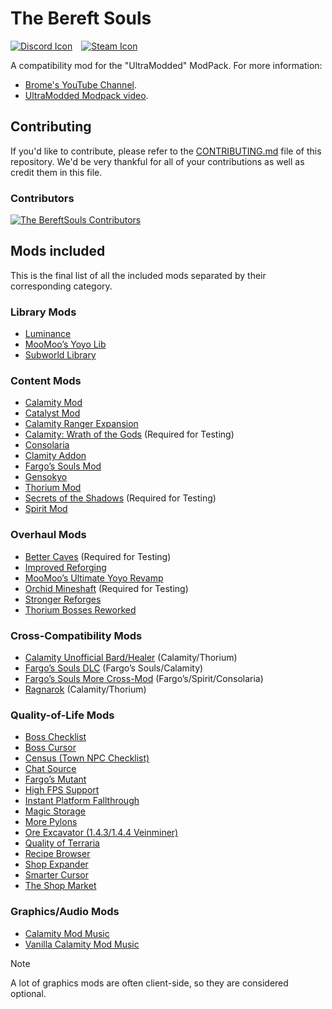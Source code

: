 # The Bereft Souls

[![Discord Icon]][Discord]&emsp;[![Steam Icon]][Steam Workshop Link]&emsp;

[Discord Icon]: https://img.shields.io/badge/Discord-Brome%20World-black.svg

[Discord]: https://discord.com/invite/nYJfz3jgQy

[Steam Icon]: https://img.shields.io/badge/Steam%20Workshop-0960b7.svg

[Steam Workshop Link]: https://steamcommunity.com/sharedfiles/filedetails/?id=3340400317

A compatibility mod for the "UltraModded" ModPack. For more information:

- [Brome's YouTube Channel](https://www.youtube.com/@bromex_).
- [UltraModded Modpack video](https://www.youtube.com/watch?v=Q5F2woNRHNs).

## Contributing

If you'd like to contribute, please refer to the
[CONTRIBUTING.md](./CONTRIBUTING.md) file of this repository. We'd be very
thankful for all of your contributions as well as credit them in this file.

### Contributors

<!-- markdownlint-disable MD033 -->
<a href="https://github.com/bromeex/TheBereftSouls/graphs/contributors">
  <img
    src="https://contrib.rocks/image?repo=bromeex/TheBereftSouls"
    alt="The BereftSouls Contributors"
  />
</a>
<!-- markdownlint-enable MD033 -->

## Mods included

This is the final list of all the included mods separated by their
corresponding category.

### Library Mods

- [Luminance](https://steamcommunity.com/sharedfiles/filedetails/?id=3222493606)
- [MooMoo’s Yoyo Lib](https://steamcommunity.com/sharedfiles/filedetails/?id=3069154070)
- [Subworld Library](https://steamcommunity.com/sharedfiles/filedetails/?id=2785100219)

### Content Mods

- [Calamity Mod](https://steamcommunity.com/sharedfiles/filedetails/?id=2824688072 "Steam Workshop Link")
- [Catalyst Mod](https://steamcommunity.com/sharedfiles/filedetails/?id=2838015851 "Steam Workshop Link")
- [Calamity Ranger Expansion](https://steamcommunity.com/sharedfiles/filedetails/?id=2860270524 "Steam Workshop Link")
- [Calamity: Wrath of the Gods](https://steamcommunity.com/sharedfiles/filedetails/?id=2995193002 "Steam Workshop Link")
  (Required for Testing)
- [Consolaria](https://steamcommunity.com/sharedfiles/filedetails/?id=2864843929 "Steam Workshop Link")
- [Clamity Addon](https://steamcommunity.com/sharedfiles/filedetails/?id=3028584450 "Steam Workshop Link")
- [Fargo’s Souls Mod](https://steamcommunity.com/sharedfiles/filedetails/?id=2815540735 "Steam Workshop Link")
- [Gensokyo](https://steamcommunity.com/sharedfiles/filedetails/?id=2817254924 "Steam Workshop Link")
- [Thorium Mod](https://steamcommunity.com/sharedfiles/filedetails/?id=2909886416 "Steam Workshop Link")
- [Secrets of the Shadows](https://steamcommunity.com/sharedfiles/filedetails/?id=2843112914 "Steam Workshop Link")
  (Required for Testing)
- [Spirit Mod](https://steamcommunity.com/sharedfiles/filedetails/?id=2982372319 "Steam Workshop Link")

### Overhaul Mods

- [Better Caves](https://steamcommunity.com/sharedfiles/filedetails/?id=3158254975 "Steam Workshop Link")
  (Required for Testing)
- [Improved Reforging](https://steamcommunity.com/sharedfiles/filedetails/?id=3311951988 "Steam Workshop Link")
- [MooMoo’s Ultimate Yoyo Revamp](https://steamcommunity.com/sharedfiles/filedetails/?id=2977808495 "Steam Workshop Link")
- [Orchid Mineshaft](https://steamcommunity.com/sharedfiles/filedetails/?id=2939093580 "Steam Workshop Link")
  (Required for Testing)
- [Stronger Reforges](https://steamcommunity.com/sharedfiles/filedetails/?id=3267459688 "Steam Workshop Link")
- [Thorium Bosses Reworked](https://steamcommunity.com/sharedfiles/filedetails/?id=3070717963 "Steam Workshop Link")

### Cross-Compatibility Mods

- [Calamity Unofficial Bard/Healer](https://steamcommunity.com/sharedfiles/filedetails/?id=3142064272 "Steam Workshop Link")
  (Calamity/Thorium)
- [Fargo’s Souls DLC](https://steamcommunity.com/sharedfiles/filedetails/?id=3044249615 "Steam Workshop Link")
  (Fargo’s Souls/Calamity)
- [Fargo’s Souls More Cross-Mod](https://steamcommunity.com/sharedfiles/filedetails/?id=3326463997 "Steam Workshop Link")
  (Fargo’s/Spirit/Consolaria)
- [Ragnarok](https://steamcommunity.com/sharedfiles/filedetails/?id=3114886209 "Steam Workshop Link")
  (Calamity/Thorium)

### Quality-of-Life Mods

- [Boss Checklist](https://steamcommunity.com/sharedfiles/filedetails/?id=2669644269 "Steam Workshop Link")
- [Boss Cursor](https://steamcommunity.com/sharedfiles/filedetails/?id=2816694149 "Steam Workshop Link")
- [Census (Town NPC Checklist)](https://steamcommunity.com/sharedfiles/filedetails/?id=2687866031 "Steam Workshop Link")
- [Chat Source](https://steamcommunity.com/sharedfiles/filedetails/?id=2566083800 "Steam Workshop Link")
- [Fargo’s Mutant](https://steamcommunity.com/sharedfiles/filedetails/?id=2570931073 "Steam Workshop Link")
- [High FPS Support](https://steamcommunity.com/sharedfiles/filedetails/?id=3119712528 "Steam Workshop Link")
- [Instant Platform Fallthrough](https://steamcommunity.com/sharedfiles/filedetails/?id=2992213994 "Steam Workshop Link")
- [Magic Storage](https://steamcommunity.com/sharedfiles/filedetails/?id=2563309347 "Steam Workshop Link")
- [More Pylons](https://steamcommunity.com/sharedfiles/filedetails/?id=2974503494 "Steam Workshop Link")
- [Ore Excavator (1.4.3/1.4.4 Veinminer)](https://steamcommunity.com/sharedfiles/filedetails/?id=2565639705 "Steam Workshop Link")
- [Quality of Terraria](https://steamcommunity.com/sharedfiles/filedetails/?id=2797518634 "Steam Workshop Link")
- [Recipe Browser](https://steamcommunity.com/sharedfiles/filedetails/?id=2619954303 "Steam Workshop Link")
- [Shop Expander](https://steamcommunity.com/sharedfiles/filedetails/?id=2828370879 "Steam Workshop Link")
- [Smarter Cursor](https://steamcommunity.com/sharedfiles/filedetails/?id=2877850919 "Steam Workshop Link")
- [The Shop Market](https://steamcommunity.com/sharedfiles/filedetails/?id=2572367426 "Steam Workshop Link")

### Graphics/Audio Mods

- [Calamity Mod Music](https://steamcommunity.com/sharedfiles/filedetails/?id=2824688266 "Steam Workshop Link")
- [Vanilla Calamity Mod Music](https://steamcommunity.com/sharedfiles/filedetails/?id=2816188633 "Steam Workshop Link")

> [!NOTE]
> A lot of graphics mods are often client-side, so they are considered optional.
